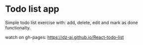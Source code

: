 # Todo list app
Simple todo list exercise with: add, delete, edit and mark as done functionalty.

watch on gh-pages: https://dz-ai.github.io/React-todo-list
